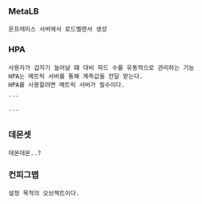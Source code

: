 ### MetaLB

    온프레미스 서버에서 로드벨랜서 생성

### HPA

    사용자가 갑자기 늘어날 떄 대비 파드 수를 유동적으로 관리하는 기능
    HPA는 메트릭 서버를 통해 계측값을 전달 받는다.
    HPA를 사용할려면 메트릭 서버가 필수이다.

    ```

    ```

### 데몬셋

    데몬데몬..?

### 컨피그맵

    설정 목적의 오브젝트이다.

###
